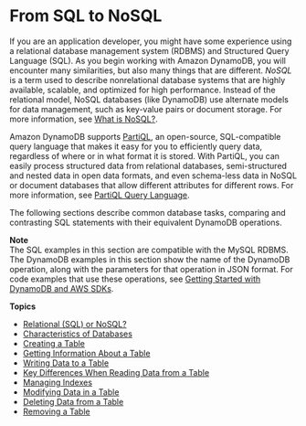 # From SQL to NoSQL<a name="SQLtoNoSQL"></a>

If you are an application developer, you might have some experience using a relational database management system \(RDBMS\) and Structured Query Language \(SQL\)\. As you begin working with Amazon DynamoDB, you will encounter many similarities, but also many things that are different\. *NoSQL* is a term used to describe nonrelational database systems that are highly available, scalable, and optimized for high performance\. Instead of the relational model, NoSQL databases \(like DynamoDB\) use alternate models for data management, such as key\-value pairs or document storage\. For more information, see [What is NoSQL?](http://aws.amazon.com/nosql)\.

Amazon DynamoDB supports [PartiQL](https://partiql.org/), an open\-source, SQL\-compatible query language that makes it easy for you to efficiently query data, regardless of where or in what format it is stored\. With PartiQL, you can easily process structured data from relational databases, semi\-structured and nested data in open data formats, and even schema\-less data in NoSQL or document databases that allow different attributes for different rows\. For more information, see [PartiQL Query Language](https://docs.aws.amazon.com/amazondynamodb/latest/developerguide/ql-reference.html)\.

The following sections describe common database tasks, comparing and contrasting SQL statements with their equivalent DynamoDB operations\.

**Note**  
The SQL examples in this section are compatible with the MySQL RDBMS\.  
The DynamoDB examples in this section show the name of the DynamoDB operation, along with the parameters for that operation in JSON format\. For code examples that use these operations, see [Getting Started with DynamoDB and AWS SDKs](GettingStarted.md)\.

**Topics**
+ [Relational \(SQL\) or NoSQL?](SQLtoNoSQL.WhyDynamoDB.md)
+ [Characteristics of Databases](SQLtoNoSQL.Accessing.md)
+ [Creating a Table](SQLtoNoSQL.CreateTable.md)
+ [Getting Information About a Table](SQLtoNoSQL.GetTableInfo.md)
+ [Writing Data to a Table](SQLtoNoSQL.WriteData.md)
+ [Key Differences When Reading Data from a Table](SQLtoNoSQL.ReadData.md)
+ [Managing Indexes](SQLtoNoSQL.Indexes.md)
+ [Modifying Data in a Table](SQLtoNoSQL.UpdateData.md)
+ [Deleting Data from a Table](SQLtoNoSQL.DeleteData.md)
+ [Removing a Table](SQLtoNoSQL.RemoveTable.md)